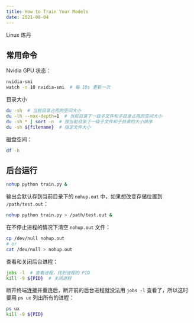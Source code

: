 ```yaml
---
title: How to Train Your Models
date: 2021-08-04
---
```


Linux 炼丹

<!-- more -->


## 常用命令

Nvidia GPU 状态：

```bash
nvidia-smi
watch -n 10 nvidia-smi  # 每 10s 更新一次
```

目录大小

```bash
du -sh  # 当前目录占用的空间大小
du -lh --max-depth=1  # 当前目录下一级子文件和子目录占用的空间大小
du -sh * | sort -n  # 按当前目录下一级子文件和子目录的大小排序
du -sh ${filename}  # 指定文件大小
```

磁盘空间：

```bash
df -h
```


## 后台运行

```bash
nohup python train.py &
```

输出会默认存到当前目录下的 `nohup.out` 中，如果想改变存储位置到 `/path/test.out`：

```bash
nohup python train.py > /path/test.out &
```

在不停止进程的情况下清空 `nohup.out` 文件：

```bash
cp /dev/null nohup.out
# or
cat /dev/null > nohup.out
```

查看和关闭后台进程：

```bash
jobs -l  # 查看进程，找到进程的 PID
kill -9 ${PID}  # 关闭进程
```

断开终端连接并重连后，断开前的后台进程就没法用 `jobs -l` 查看了，所以这时要用 `ps ux` 列出所有的进程：

```bash
ps ux
kill -9 ${PID}
```

